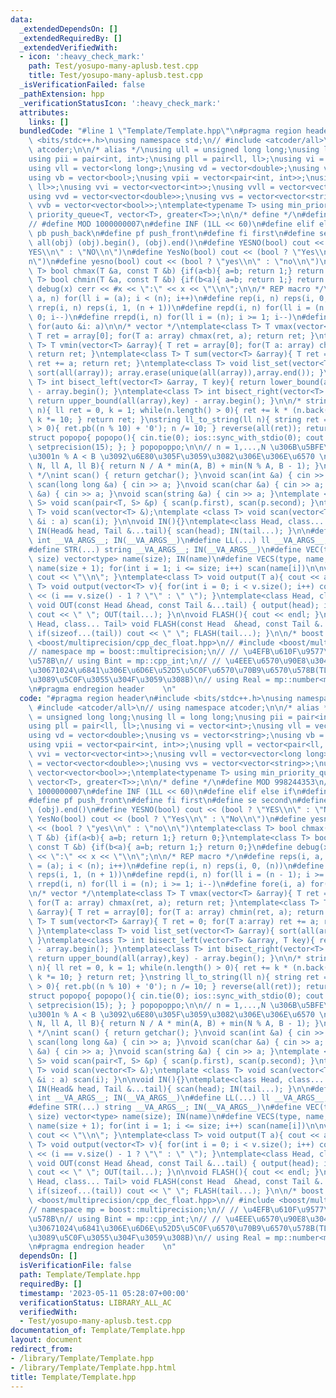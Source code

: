 ```yaml
---
data:
  _extendedDependsOn: []
  _extendedRequiredBy: []
  _extendedVerifiedWith:
  - icon: ':heavy_check_mark:'
    path: Test/yosupo-many-aplusb.test.cpp
    title: Test/yosupo-many-aplusb.test.cpp
  _isVerificationFailed: false
  _pathExtension: hpp
  _verificationStatusIcon: ':heavy_check_mark:'
  attributes:
    links: []
  bundledCode: "#line 1 \"Template/Template.hpp\"\n#pragma region header\n#include\
    \ <bits/stdc++.h>\nusing namespace std;\n// #include <atcoder/all>\n// using namespace\
    \ atcoder;\n\n/* alias */\nusing ull = unsigned long long;\nusing ll = long long;\n\
    using pii = pair<int, int>;\nusing pll = pair<ll, ll>;\nusing vi = vector<int>;\n\
    using vll = vector<long long>;\nusing vd = vector<double>;\nusing vs = vector<string>;\n\
    using vb = vector<bool>;\nusing vpii = vector<pair<int, int>>;\nusing vpll = vector<pair<ll,\
    \ ll>>;\nusing vvi = vector<vector<int>>;\nusing vvll = vector<vector<long long>>;\n\
    using vvd = vector<vector<double>>;\nusing vvs = vector<vector<string>>;\nusing\
    \ vvb = vector<vector<bool>>;\ntemplate<typename T> using min_priority_queue =\
    \ priority_queue<T, vector<T>, greater<T>>;\n\n/* define */\n#define MOD 998244353\n\
    // #define MOD 1000000007\n#define INF (1LL << 60)\n#define elif else if\n#define\
    \ pb push_back\n#define pf push_front\n#define fi first\n#define se second\n#define\
    \ all(obj) (obj).begin(), (obj).end()\n#define YESNO(bool) cout << (bool ? \"\
    YES\\n\" : \"NO\\n\")\n#define YesNo(bool) cout << (bool ? \"Yes\\n\" : \"No\\\
    n\")\n#define yesno(bool) cout << (bool ? \"yes\\n\" : \"no\\n\")\ntemplate<class\
    \ T> bool chmax(T &a, const T &b) {if(a<b){ a=b; return 1;} return 0;}\ntemplate<class\
    \ T> bool chmin(T &a, const T &b) {if(b<a){ a=b; return 1;} return 0;}\n#define\
    \ debug(x) cerr << #x << \":\" << x << \"\\n\";\n\n/* REP macro */\n#define reps(i,\
    \ a, n) for(ll i = (a); i < (n); i++)\n#define rep(i, n) reps(i, 0, (n))\n#define\
    \ rrep(i, n) reps(i, 1, (n + 1))\n#define repd(i, n) for(ll i = (n - 1); i >=\
    \ 0; i--)\n#define rrepd(i, n) for(ll i = (n); i >= 1; i--)\n#define fore(i, a)\
    \ for(auto &i: a)\n\n/* vector */\ntemplate<class T> T vmax(vector<T> &array){\
    \ T ret = array[0]; for(T a: array) chmax(ret, a); return ret; }\ntemplate<class\
    \ T> T vmin(vector<T> &array){ T ret = array[0]; for(T a: array) chmin(ret, a);\
    \ return ret; }\ntemplate<class T> T sum(vector<T> &array){ T ret = 0; for(T a:array)\
    \ ret += a; return ret; }\ntemplate<class T> void list_set(vector<T> &array){\
    \ sort(all(array)); array.erase(unique(all(array)),array.end()); }\ntemplate<class\
    \ T> int bisect_left(vector<T> &array, T key){ return lower_bound(all(array),key)\
    \ - array.begin(); }\ntemplate<class T> int bisect_right(vector<T> &array, T key){\
    \ return upper_bound(all(array),key) - array.begin(); }\n\n/* string */\nll string_to_ll(string\
    \ n){ ll ret = 0, k = 1; while(n.length() > 0){ ret += k * (n.back() - '0'); n.pop_back();\
    \ k *= 10; } return ret; }\nstring ll_to_string(ll n){ string ret = \"\"; while(n\
    \ > 0){ ret.pb((n % 10) + '0'); n /= 10; } reverse(all(ret)); return ret; }\n\n\
    struct popopo{ popopo(){ cin.tie(0); ios::sync_with_stdio(0); cout << fixed <<\
    \ setprecision(15); }; } popopoppo;\n\n// n = 1,...,N \u306B\u5BFE\u3057\u3066\
    \u3001n % A < B \u3092\u6E80\u305F\u3059\u3082\u306E\u306E\u6570 \nll Count_of_n_mod_A_less_than_B(ll\
    \ N, ll A, ll B){ return N / A * min(A, B) + min(N % A, B - 1); }\n\n\n/* IN/OUT\
    \ */\nint scan() { return getchar(); }\nvoid scan(int &a) { cin >> a; }\nvoid\
    \ scan(long long &a) { cin >> a; }\nvoid scan(char &a) { cin >> a; }\nvoid scan(double\
    \ &a) { cin >> a; }\nvoid scan(string &a) { cin >> a; }\ntemplate <class T, class\
    \ S> void scan(pair<T, S> &p) { scan(p.first), scan(p.second); }\ntemplate <class\
    \ T> void scan(vector<T> &);\ntemplate <class T> void scan(vector<T> &a) { for(auto\
    \ &i : a) scan(i); }\n\nvoid IN(){}\ntemplate<class Head, class... Tail> void\
    \ IN(Head& head, Tail &...tail){ scan(head); IN(tail...); }\n\n#define INT(...)\
    \ int __VA_ARGS__; IN(__VA_ARGS__)\n#define LL(...) ll __VA_ARGS__; IN(__VA_ARGS__)\n\
    #define STR(...) string __VA_ARGS__; IN(__VA_ARGS__)\n#define VEC(type, name,\
    \ size) vector<type> name(size); IN(name)\n#define VECS(type, name, size) vector<type>\
    \ name(size + 1); for(int i = 1; i <= size; i++) scan(name[i])\n\nvoid OUT(){\
    \ cout << \"\\n\"; }\ntemplate<class T> void output(T a){ cout << a; }\ntemplate<class\
    \ T> void output(vector<T> v){ for(int i = 0; i < v.size(); i++) cout << v[i]\
    \ << (i == v.size() - 1 ? \"\" : \" \"); }\ntemplate<class Head, class... Tail>\
    \ void OUT(const Head &head, const Tail &...tail) { output(head); if(sizeof...(tail))\
    \ cout << \" \"; OUT(tail...); }\n\nvoid FLASH(){ cout << endl; }\ntemplate<class\
    \ Head, class... Tail> void FLASH(const Head  &head, const Tail &...tail) { output(head);\
    \ if(sizeof...(tail)) cout << \" \"; FLASH(tail...); }\n\n/* boost */\n// #include\
    \ <boost/multiprecision/cpp_dec_float.hpp>\n// #include <boost/multiprecision/cpp_int.hpp>\n\
    // namespace mp = boost::multiprecision;\n// // \u4EFB\u610F\u9577\u6574\u6570\
    \u578B\n// using Bint = mp::cpp_int;\n// // \u4EEE\u6570\u90E8\u304C10\u9032\u6570\
    \u30671024\u6841\u306E\u6D6E\u52D5\u5C0F\u6570\u70B9\u6570\u578B(TLE\u3057\u305F\
    \u3089\u5C0F\u3055\u304F\u3059\u308B)\n// using Real = mp::number<mp::cpp_dec_float<1024>>;\n\
    \n#pragma endregion header    \n"
  code: "#pragma region header\n#include <bits/stdc++.h>\nusing namespace std;\n//\
    \ #include <atcoder/all>\n// using namespace atcoder;\n\n/* alias */\nusing ull\
    \ = unsigned long long;\nusing ll = long long;\nusing pii = pair<int, int>;\n\
    using pll = pair<ll, ll>;\nusing vi = vector<int>;\nusing vll = vector<long long>;\n\
    using vd = vector<double>;\nusing vs = vector<string>;\nusing vb = vector<bool>;\n\
    using vpii = vector<pair<int, int>>;\nusing vpll = vector<pair<ll, ll>>;\nusing\
    \ vvi = vector<vector<int>>;\nusing vvll = vector<vector<long long>>;\nusing vvd\
    \ = vector<vector<double>>;\nusing vvs = vector<vector<string>>;\nusing vvb =\
    \ vector<vector<bool>>;\ntemplate<typename T> using min_priority_queue = priority_queue<T,\
    \ vector<T>, greater<T>>;\n\n/* define */\n#define MOD 998244353\n// #define MOD\
    \ 1000000007\n#define INF (1LL << 60)\n#define elif else if\n#define pb push_back\n\
    #define pf push_front\n#define fi first\n#define se second\n#define all(obj) (obj).begin(),\
    \ (obj).end()\n#define YESNO(bool) cout << (bool ? \"YES\\n\" : \"NO\\n\")\n#define\
    \ YesNo(bool) cout << (bool ? \"Yes\\n\" : \"No\\n\")\n#define yesno(bool) cout\
    \ << (bool ? \"yes\\n\" : \"no\\n\")\ntemplate<class T> bool chmax(T &a, const\
    \ T &b) {if(a<b){ a=b; return 1;} return 0;}\ntemplate<class T> bool chmin(T &a,\
    \ const T &b) {if(b<a){ a=b; return 1;} return 0;}\n#define debug(x) cerr << #x\
    \ << \":\" << x << \"\\n\";\n\n/* REP macro */\n#define reps(i, a, n) for(ll i\
    \ = (a); i < (n); i++)\n#define rep(i, n) reps(i, 0, (n))\n#define rrep(i, n)\
    \ reps(i, 1, (n + 1))\n#define repd(i, n) for(ll i = (n - 1); i >= 0; i--)\n#define\
    \ rrepd(i, n) for(ll i = (n); i >= 1; i--)\n#define fore(i, a) for(auto &i: a)\n\
    \n/* vector */\ntemplate<class T> T vmax(vector<T> &array){ T ret = array[0];\
    \ for(T a: array) chmax(ret, a); return ret; }\ntemplate<class T> T vmin(vector<T>\
    \ &array){ T ret = array[0]; for(T a: array) chmin(ret, a); return ret; }\ntemplate<class\
    \ T> T sum(vector<T> &array){ T ret = 0; for(T a:array) ret += a; return ret;\
    \ }\ntemplate<class T> void list_set(vector<T> &array){ sort(all(array)); array.erase(unique(all(array)),array.end());\
    \ }\ntemplate<class T> int bisect_left(vector<T> &array, T key){ return lower_bound(all(array),key)\
    \ - array.begin(); }\ntemplate<class T> int bisect_right(vector<T> &array, T key){\
    \ return upper_bound(all(array),key) - array.begin(); }\n\n/* string */\nll string_to_ll(string\
    \ n){ ll ret = 0, k = 1; while(n.length() > 0){ ret += k * (n.back() - '0'); n.pop_back();\
    \ k *= 10; } return ret; }\nstring ll_to_string(ll n){ string ret = \"\"; while(n\
    \ > 0){ ret.pb((n % 10) + '0'); n /= 10; } reverse(all(ret)); return ret; }\n\n\
    struct popopo{ popopo(){ cin.tie(0); ios::sync_with_stdio(0); cout << fixed <<\
    \ setprecision(15); }; } popopoppo;\n\n// n = 1,...,N \u306B\u5BFE\u3057\u3066\
    \u3001n % A < B \u3092\u6E80\u305F\u3059\u3082\u306E\u306E\u6570 \nll Count_of_n_mod_A_less_than_B(ll\
    \ N, ll A, ll B){ return N / A * min(A, B) + min(N % A, B - 1); }\n\n\n/* IN/OUT\
    \ */\nint scan() { return getchar(); }\nvoid scan(int &a) { cin >> a; }\nvoid\
    \ scan(long long &a) { cin >> a; }\nvoid scan(char &a) { cin >> a; }\nvoid scan(double\
    \ &a) { cin >> a; }\nvoid scan(string &a) { cin >> a; }\ntemplate <class T, class\
    \ S> void scan(pair<T, S> &p) { scan(p.first), scan(p.second); }\ntemplate <class\
    \ T> void scan(vector<T> &);\ntemplate <class T> void scan(vector<T> &a) { for(auto\
    \ &i : a) scan(i); }\n\nvoid IN(){}\ntemplate<class Head, class... Tail> void\
    \ IN(Head& head, Tail &...tail){ scan(head); IN(tail...); }\n\n#define INT(...)\
    \ int __VA_ARGS__; IN(__VA_ARGS__)\n#define LL(...) ll __VA_ARGS__; IN(__VA_ARGS__)\n\
    #define STR(...) string __VA_ARGS__; IN(__VA_ARGS__)\n#define VEC(type, name,\
    \ size) vector<type> name(size); IN(name)\n#define VECS(type, name, size) vector<type>\
    \ name(size + 1); for(int i = 1; i <= size; i++) scan(name[i])\n\nvoid OUT(){\
    \ cout << \"\\n\"; }\ntemplate<class T> void output(T a){ cout << a; }\ntemplate<class\
    \ T> void output(vector<T> v){ for(int i = 0; i < v.size(); i++) cout << v[i]\
    \ << (i == v.size() - 1 ? \"\" : \" \"); }\ntemplate<class Head, class... Tail>\
    \ void OUT(const Head &head, const Tail &...tail) { output(head); if(sizeof...(tail))\
    \ cout << \" \"; OUT(tail...); }\n\nvoid FLASH(){ cout << endl; }\ntemplate<class\
    \ Head, class... Tail> void FLASH(const Head  &head, const Tail &...tail) { output(head);\
    \ if(sizeof...(tail)) cout << \" \"; FLASH(tail...); }\n\n/* boost */\n// #include\
    \ <boost/multiprecision/cpp_dec_float.hpp>\n// #include <boost/multiprecision/cpp_int.hpp>\n\
    // namespace mp = boost::multiprecision;\n// // \u4EFB\u610F\u9577\u6574\u6570\
    \u578B\n// using Bint = mp::cpp_int;\n// // \u4EEE\u6570\u90E8\u304C10\u9032\u6570\
    \u30671024\u6841\u306E\u6D6E\u52D5\u5C0F\u6570\u70B9\u6570\u578B(TLE\u3057\u305F\
    \u3089\u5C0F\u3055\u304F\u3059\u308B)\n// using Real = mp::number<mp::cpp_dec_float<1024>>;\n\
    \n#pragma endregion header    \n"
  dependsOn: []
  isVerificationFile: false
  path: Template/Template.hpp
  requiredBy: []
  timestamp: '2023-05-11 05:28:07+00:00'
  verificationStatus: LIBRARY_ALL_AC
  verifiedWith:
  - Test/yosupo-many-aplusb.test.cpp
documentation_of: Template/Template.hpp
layout: document
redirect_from:
- /library/Template/Template.hpp
- /library/Template/Template.hpp.html
title: Template/Template.hpp
---
```

